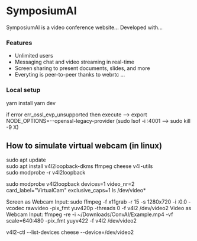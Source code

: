 # SymposiumAI
SymposiumAI is a video conference website... Developed with...

### Features
- Unlimited users
- Messaging chat and video streaming in real-time
- Screen sharing to present documents, slides, and more
- Everyting is peer-to-peer thanks to webrtc
...


### Local setup

yarn install
yarn dev

if error err_ossl_evp_unsupported then execute --> export NODE_OPTIONS=--openssl-legacy-provider
(sudo lsof -i :4001 --> sudo kill -9 X)

## How to simulate virtual webcam (in linux)
sudo apt update  
sudo apt install v4l2loopback-dkms ffmpeg cheese v4l-utils  
sudo modprobe -r v4l2loopback 

sudo modprobe v4l2loopback devices=1 video_nr=2 card_label="VirtualCam" exclusive_caps=1 
ls /dev/video* 

Screen as Webcam Input: sudo ffmpeg -f x11grab -r 15 -s 1280x720 -i :0.0 -vcodec rawvideo -pix_fmt yuv420p -threads 0 -f v4l2 /dev/video2 
Video as Webcam Input: ffmpeg -re -i ~/Downloads/ConvAI/Example.mp4 -vf scale=640:480 -pix_fmt yuyv422 -f v4l2 /dev/video2

v4l2-ctl --list-devices 
cheese --device=/dev/video2 
